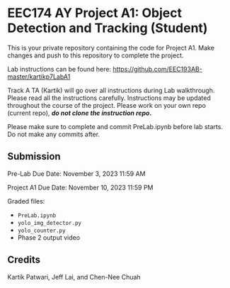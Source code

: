 # EEC174 AY Project A1: Object Detection and Tracking (Student)

This is your private repository containing the code for Project A1. Make changes and push to this repository to complete the project.

Lab instructions can be found here: https://github.com/EEC193AB-master/kartikp7LabA1

Track A TA (Kartik) will go over all instructions during Lab walkthrough. Please read all the instructions carefully. Instructions may be updated throughout the course of the project.
Please work on your own repo (current repo), ***do not clone the instruction repo.***

Please make sure to complete and commit PreLab.ipynb before lab starts. Do not make any commits after.

## Submission

Pre-Lab Due Date: November 3, 2023 11:59 AM

Project A1 Due Date: November 10, 2023 11:59 PM

Graded files:
- ```PreLab.ipynb```
- ```yolo_img_detector.py```
- ```yolo_counter.py```
- Phase 2 output video

## Credits
Kartik Patwari, Jeff Lai, and Chen-Nee Chuah
